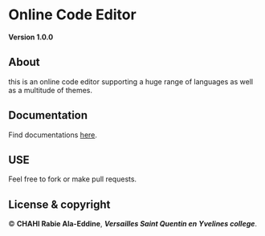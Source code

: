 # Online Code Editor

**Version 1.0.0**
 
## About

this is an online code editor supporting a huge range of languages as well as a multitude of themes.

## Documentation 

Find documentations [here](https://ace.c9.io/).

## USE

Feel free to fork or make pull requests.

## License & copyright

© **CHAHI Rabie Ala-Eddine**, ***Versailles Saint Quentin en Yvelines college***.

